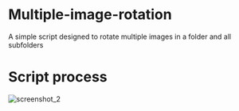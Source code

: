 # Multiple-image-rotation
A simple script designed to rotate multiple images in a folder and all subfolders
# Script process
![screenshot_2](https://user-images.githubusercontent.com/18258352/40570365-b1018202-6092-11e8-9e13-f6db7b27d6fe.png)
